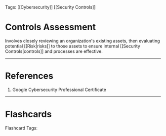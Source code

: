 Tags: [[Cybersecurity]] [[Security Controls]]

# Controls Assessment

Involves closely reviewing an organization's existing assets, then evaluating potential [[Risk|risks]] to those assets to ensure internal [[Security Controls|controls]] and processes are effective.

---

# References

1. Google Cybersecurity Professional Certificate

---

# Flashcards

Flashcard Tags: 
